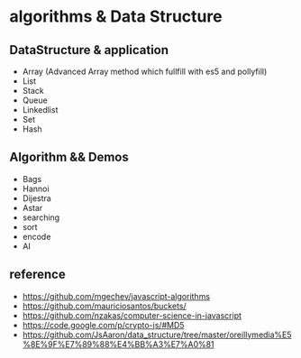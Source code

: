 algorithms & Data Structure
==========

## DataStructure & application

- Array (Advanced Array method which fullfill with es5 and pollyfill)
- List
- Stack
- Queue
- Linkedlist
- Set
- Hash


## Algorithm && Demos

- Bags
- Hannoi
- Dijestra
- Astar
- searching
- sort
- encode
- AI

## reference

- https://github.com/mgechev/javascript-algorithms
- https://github.com/mauriciosantos/buckets/
- https://github.com/nzakas/computer-science-in-javascript
- https://code.google.com/p/crypto-js/#MD5
- https://github.com/JsAaron/data_structure/tree/master/oreillymedia%E5%8E%9F%E7%89%88%E4%BB%A3%E7%A0%81


